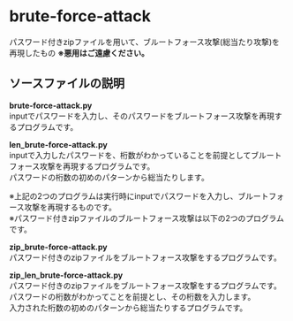# brute-force-attack
パスワード付きzipファイルを用いて、ブルートフォース攻撃(総当たり攻撃)を再現したもの
**※悪用はご遠慮ください。**

ソースファイルの説明
----
**brute-force-attack.py**  
inputでパスワードを入力し、そのパスワードをブルートフォース攻撃を再現するプログラムです。

**len_brute-force-attack.py**  
inputで入力したパスワードを、桁数がわかっていることを前提としてブルートフォース攻撃を再現するプログラムです。  
パスワードの桁数の初めのパターンから総当たりします。

※上記の2つのプログラムは実行時にinputでパスワードを入力し、ブルートフォース攻撃を再現するものです。  
※パスワード付きzipファイルのブルートフォース攻撃は以下の2つのプログラムです。

**zip_brute-force-attack.py**  
パスワード付きのzipファイルをブルートフォース攻撃をするプログラムです。

**zip_len_brute-force-attack.py**  
パスワード付きのzipファイルをブルートフォース攻撃をするプログラムです。  
パスワードの桁数がわかってことを前提とし、その桁数を入力します。  
入力された桁数の初めのパターンから総当たりするプログラムです。